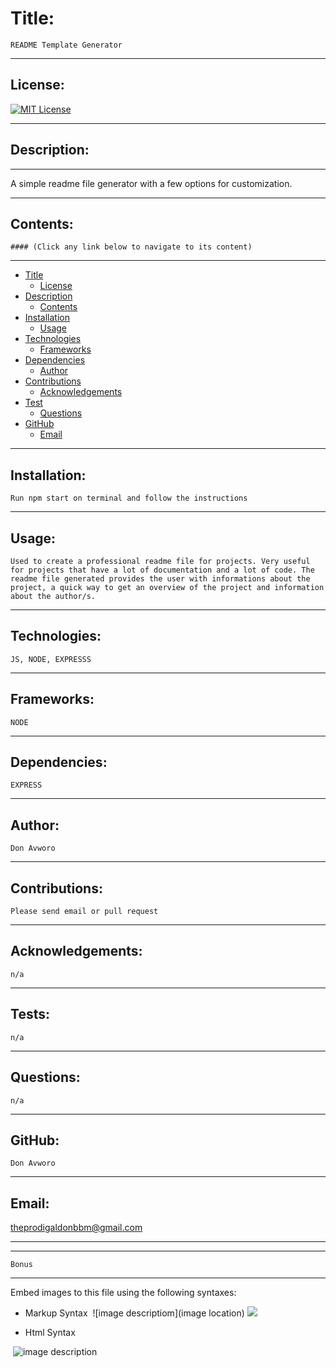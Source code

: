 
  # Title: 
  ```
  README Template Generator
  ```
  ---
  
  ## License:
  
  [![MIT License](https://img.shields.io/badge/License-MIT-yellow.svg)](https://opensource.org/licenses/MIT)
  
  ---
  ## Description:
  ---
  A simple readme file generator with a few options for customization. 

  ---
  ## Contents:
  ```
  #### (Click any link below to navigate to its content) 
  ```
  ---
  * [Title](#title)
    * [License](#license)
  * [Description](#description)
    * [Contents](#contents)
  * [Installation](#installation)
    * [Usage](#usage)
  * [Technologies](#technologies)
    * [Frameworks](#frameworks)
  * [Dependencies](#dependencies)
    * [Author](#author)
  * [Contributions](#contributions)
    * [Acknowledgements](#acknowledgements)
  * [Test](#tests)
    * [Questions](#questions)
  * [GitHub](#github)
    * [Email](#email)

  ---

  ## Installation:
 
  ```
  Run npm start on terminal and follow the instructions
  ```
  ---
  ## Usage:

  ```
  Used to create a professional readme file for projects. Very useful for projects that have a lot of documentation and a lot of code. The readme file generated provides the user with informations about the project, a quick way to get an overview of the project and information about the author/s.
  ```
  ---
  ## Technologies:
  
  ```
  JS, NODE, EXPRESSS 
  ```
  --- 
  ## Frameworks:
  
  ```
  NODE
  ```
  ---
  ## Dependencies:

  ```
  EXPRESS 
  ```
  ---
  ## Author:
  ```
  Don Avworo
  ```
  ---
  ## Contributions:
  ```
  Please send email or pull request
  ```
  ---
  ## Acknowledgements:
  ```
  n/a
  ```
  ---
  ## Tests: 
  ```
  n/a
  ```
  ---
  ## Questions:
  ```
  n/a
  ```
  ---
  ## GitHub:
  ```
  Don Avworo
  ```
  ---
  ## Email:
  theprodigaldonbbm@gmail.com

  ---


  ---
  ```
  Bonus 
  ```
  ---

  Embed images to this file using the following syntaxes:

  - Markup Syntax
  ![]()
  ![image descriptiom](image location)
  ![](homework/week-3-homework/assets/img/Web%20KeyGen.png)

  * Html Syntax
  <img src="" alt="">
  <img src="imageName.format" alt="image description">
